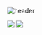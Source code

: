 ![header](https://capsule-render.vercel.app/api?type=waving&text=leeyatho's　Github&theme=tokyonight&animation=blink&fontAlign=70&fontSize=50&height=150)

<img src="https://img.shields.io/badge/Spring-628fda.svg?style=for-the-badge&logo=Spring IDEA&logoColor=000000" />
<img src="https://img.shields.io/badge/java-628fda.svg?style=for-the-badge&logo=Java&logoColor=000000" />

